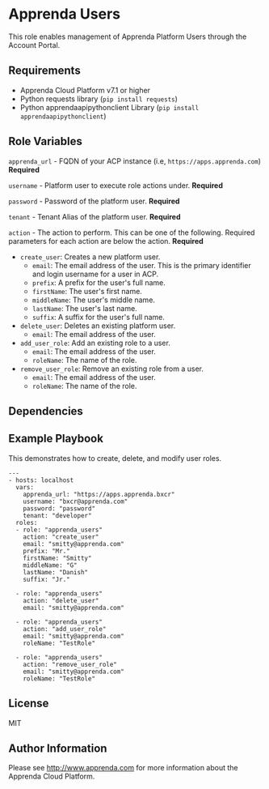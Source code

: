 Apprenda Users
=========

This role enables management of Apprenda Platform Users through the Account Portal.

Requirements
------------

* Apprenda Cloud Platform v7.1 or higher
* Python requests library (`pip install requests`)
* Python apprendaapipythonclient Library (`pip install apprendaapipythonclient`)

Role Variables
--------------

`apprenda_url` - FQDN of your ACP instance (i.e, `https://apps.apprenda.com`) **Required**

`username` - Platform user to execute role actions under. **Required**

`password` - Password of the platform user. **Required**

`tenant` - Tenant Alias of the platform user. **Required**

`action` - The action to perform. This can be one of the following. Required parameters for each action are below the action. **Required**
- `create_user`: Creates a new platform user.
  - `email`: The email address of the user. This is the primary identifier and login username for a user in ACP.
  - `prefix`: A prefix for the user's full name.
  - `firstName`: The user's first name.
  - `middleName`: The user's middle name.
  - `lastName`: The user's last name.
  - `suffix`: A suffix for the user's full name.
- `delete_user`: Deletes an existing platform user.
  - `email`: The email address of the user.
- `add_user_role`: Add an existing role to a user.
  - `email`: The email address of the user.
  - `roleName`: The name of the role.
- `remove_user_role`: Remove an existing role from a user.
  - `email`: The email address of the user.
  - `roleName`: The name of the role.

Dependencies
------------


Example Playbook
----------------

This demonstrates how to create, delete, and modify user roles.

```
---
- hosts: localhost
  vars:
    apprenda_url: "https://apps.apprenda.bxcr"
    username: "bxcr@apprenda.com"
    password: "password"
    tenant: "developer"
  roles:
  - role: "apprenda_users"
    action: "create_user"
    email: "smitty@apprenda.com"
    prefix: "Mr."
    firstName: "Smitty"
    middleName: "G"
    lastName: "Danish"
    suffix: "Jr."
	
  - role: "apprenda_users"
    action: "delete_user"
    email: "smitty@apprenda.com"
	
  - role: "apprenda_users"
    action: "add_user_role"
    email: "smitty@apprenda.com"
    roleName: "TestRole"
	
  - role: "apprenda_users"
    action: "remove_user_role"
    email: "smitty@apprenda.com"
    roleName: "TestRole"

```

License
-------

MIT

Author Information
------------------

Please see http://www.apprenda.com for more information about the Apprenda Cloud Platform.